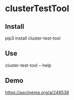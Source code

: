 # clusterTestTool

## Install
pip3 install cluster-test-tool

## Use
cluster-test-tool --help

## Demo
https://asciinema.org/a/248538
